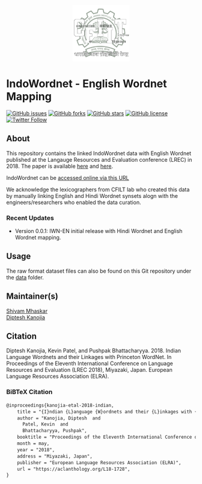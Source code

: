 <p align="center"><img src="cfilt-dark-vec.png" alt="Computation for Indian Language Technology Logo" width="150" height="150"/></p>

# IndoWordnet - English Wordnet Mapping

[![GitHub issues](https://img.shields.io/github/issues/cfiltnlp/IWN-En?style=flat-square)](https://github.com/cfiltnlp/IWN-En/issues)
[![GitHub forks](https://img.shields.io/github/forks/cfiltnlp/IWN-En?style=flat-square)](https://github.com/cfiltnlp/IWN-En/network)
[![GitHub stars](https://img.shields.io/github/stars/cfiltnlp/IWN-En?style=flat-square)](https://github.com/cfiltnlp/IWN-En/stargazers)
[![GitHub license](https://img.shields.io/badge/license-CC--BY--NC--SA--4.0-orange)](https://github.com/cfiltnlp/IWN-En/blob/main/LICENSE)
[![Twitter Follow](https://img.shields.io/twitter/follow/cfiltnlp?color=1DA1F2&logo=twitter&style=flat-square)](https://twitter.com/cfiltnlp)


## About

This repository contains the linked IndoWordnet data with English Wordnet published at the Langauge Resources and Evaluation conference (LREC) in 2018. 
The paper is available [here](https://arxiv.org/abs/2201.02977) and [here](https://aclanthology.org/L18-1728/).

IndoWordnet can be [accessed online via this URL](https://www.cfilt.iitb.ac.in/indowordnet/)

We acknowledge the lexicographers from CFILT lab who created this data by manually linking English and Hindi Wordnet synsets alogn with the engineers/researchers who enabled the data curation. 

### Recent Updates
* Version 0.0.1: IWN-EN initial release with Hindi Wordnet and English Wordnet mapping.

## Usage

The raw format dataset files can also be found on this Git repository under the [data](data/english-hindi-linked.tsv) folder.

## Maintainer(s)

[Shivam Mhaskar](https://twitter.com/shivamm7)<br/>
[Diptesh Kanojia](https://dipteshkanojia.github.io)<br/>

## Citation

Diptesh Kanojia, Kevin Patel, and Pushpak Bhattacharyya. 2018. Indian Language Wordnets and their Linkages with Princeton WordNet. In Proceedings of the Eleventh International Conference on Language Resources and Evaluation (LREC 2018), Miyazaki, Japan. European Language Resources Association (ELRA).<br/>

### BiBTeX Citation
```latex
@inproceedings{kanojia-etal-2018-indian,
    title = "{I}ndian {L}anguage {W}ordnets and their {L}inkages with {P}rinceton {W}ord{N}et",
    author = "Kanojia, Diptesh  and
      Patel, Kevin  and
      Bhattacharyya, Pushpak",
    booktitle = "Proceedings of the Eleventh International Conference on Language Resources and Evaluation ({LREC} 2018)",
    month = may,
    year = "2018",
    address = "Miyazaki, Japan",
    publisher = "European Language Resources Association (ELRA)",
    url = "https://aclanthology.org/L18-1728",
}
```

